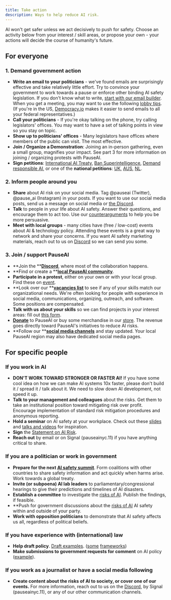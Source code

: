 ```yaml
---
title: Take action
description: Ways to help reduce AI risk.
---
```


AI won't get safer unless we act decisively to push for safety. Choose an activity below from your interest / skill areas, or propose your own - your actions will decide the course of humanity's future.

## For everyone

### 1. Demand government action

- **Write an email to your politicians** - we've found emails are surprisingly effective and take relatively little effort. Try to convince your government to work towards a pause or enforce other binding AI safety legislation. If you don't know what to write, [start with our email builder](/email-builder). When you get a meeting, you may want to use the following [lobby tips](/lobby-tips). (If you're in the US, [Democracy.io](https://democracy.io) makes it easier to send emails to all your federal representatives.)
- **Call your politicians** - If you're okay talking on the phone, try calling legislators' offices. You may want to have a set of talking points in view so you stay on topic.
- **Show up to politicians' offices** - Many legislators have offices where members of the public can visit. The most effective.
- **Join / Organize a Demonstration**: Joining an in-person gathering, even a small group, magnifies your impact. See part 3 for more information on joining / organizing protests with PauseAI.
- **Sign petitions**: [International AI Treaty](https://aitreaty.org), [Ban Superintelligence](https://chng.it/Djjfj2Gmpk), [Demand responsible AI](https://www.change.org/p/artificial-intelligence-time-is-running-out-for-responsible-ai-development-91f0a02c-130a-46e1-9e55-70d6b274f4df), or one of the **national petitions**: [UK](https://petition.parliament.uk/petitions/639956), [AUS](https://www.aph.gov.au/e-petitions/petition/EN5163), [NL](https://aipetitie.nl).

### 2. Inform people around you

- **Share** about AI risk on your social media. Tag @pauseai (Twitter), @pause_ai (Instagram) in your posts. If you want to use our social media posts, send us a message on social media or [the Discord](https://discord.gg/2XXWXvErfA).
- **Talk** to people in your life about AI safety. Answer their questions, and encourage them to act too. Use our [counterarguments](/counterarguments) to help you be more persuasive.
- **Meet with local groups** - many cities have (free / low-cost) events about AI & technology policy. Attending these events is a great way to network and share your concerns. If you want AI safety marketing materials, reach out to us on [Discord](https://discord.gg/2XXWXvErfA) so we can send you some.

### 3. Join / support PauseAI

- **Join the **[**Discord**](https://discord.gg/2XXWXvErfA), where most of the collaboration happens.
- **Find or create a **[**local PauseAI community**](/communities).
- **Participate in a protest**, either on your own or with your local group. Find these on [event](/events).
- **Look over our **[**vacancies list**](/vacancies) to see if any of your skills match our organizational needs. We're often looking for people with experience in social media, communications, organizing, outreach, and software. Some positions are compensated.
- **Talk with us about your skills** so we can find projects in your interest areas: fill out [this form](https://airtable.com/embed/appWPTGqZmUcs3NWu/pagoxRuCai4OYJEHt/form).
- [**Donate**](/donate) to PauseAI or buy some merchandise in our [store](https://pauseai-shop.fourthwall.com/). The revenue goes directly toward PauseAI's initiatives to reduce AI risks.
- **Follow our **[**social media channels**](https://linktr.ee/pauseai) and stay updated. Your local PauseAI region may also have dedicated social media pages.


## For specific people

### If you work in AI

- **DON'T WORK TOWARD STRONGER OR FASTER AI!** If you have some cool idea on how we can make AI systems 10x faster, please don't build it / spread it / talk about it. We need to slow down AI development, not speed it up.
- **Talk to your management and colleagues** about the risks. Get them to take an institutional position toward mitigating risk over profit. Encourage implementation of standard risk mitigation procedures and anonymous reporting.
- **Hold a seminar** on AI safety at your workplace. Check out these [slides](https://drive.google.com/drive/u/1/folders/1p9VtopzMV6Xpk4p6EGYUTna4fLE6G8hd) and [talks and videos](https://www.youtube.com/playlist?list=PLI46NoubGtIJa0JVCBR-9CayxCOmU0EJt) for inspiration.
- **Sign** the [Statement on AI Risk](https://www.safe.ai/statement-on-ai-risk).
- **Reach out** by email or on Signal (pauseainyc.11) if you have anything critical to share.

### If you are a politician or work in government

- **Prepare for the next [AI safety summit](/summit)**. Form coalitions with other countries to share safety information and act quickly when harms arise. Work towards a global treaty.
- **Invite (or subpoena) AI lab leaders** to parliamentary/congressional hearings to give their predictions and timelines of AI disasters.
- **Establish a committee** to investigate the [risks of AI](/risks). Publish the findings, if feasible.
- **Push for government discussions about the [risks of AI](/risks) AI safety within and outside of your party.
- **Work with opposition politicians** to demonstrate that AI safety affects us all, regardless of political beliefs.

### If you have experience with (international) law

- **Help draft policy**. [Draft examples](https://www.campaignforaisafety.org/celebrating-the-winners-law-student-moratorium-treaty-competition/). ([some](https://futureoflife.org/wp-content/uploads/2023/04/FLI_Policymaking_In_The_Pause.pdf) [frameworks](https://www.openphilanthropy.org/research/12-tentative-ideas-for-us-ai-policy/))
- **Make submissions to government requests for comment** on AI policy ([example](https://ntia.gov/issues/artificial-intelligence/request-for-comments)).

### If you work as a journalist or have a social media following

- **Create content about the risks of AI to society, or cover one of our events.** For more information, reach out to us on the [Discord](https://discord.gg/2XXWXvErfA), by Signal (pauseainyc.11), or any of our other communication channels.
